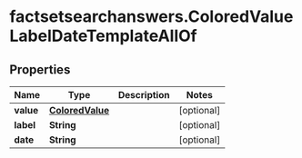 # factsetsearchanswers.ColoredValueLabelDateTemplateAllOf

## Properties

Name | Type | Description | Notes
------------ | ------------- | ------------- | -------------
**value** | [**ColoredValue**](ColoredValue.md) |  | [optional] 
**label** | **String** |  | [optional] 
**date** | **String** |  | [optional] 


